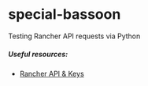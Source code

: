 # special-bassoon
Testing Rancher API requests via Python

##### Useful resources:
- [Rancher API & Keys][1]

[1]: https://docs.rancher.com/rancher/v1.0/en/configuration/api-keys/
